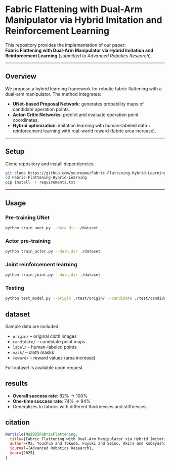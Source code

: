 # Fabric Flattening with Dual-Arm Manipulator via Hybrid Imitation and Reinforcement Learning

This repository provides the implementation of our paper:  
**Fabric Flattening with Dual-Arm Manipulator via Hybrid Imitation and Reinforcement Learning** (*submitted to Advanced Robotics Research*).

---

## Overview
We propose a hybrid learning framework for robotic fabric flattening with a dual-arm manipulator. The method integrates:  
- **UNet-based Proposal Network**: generates probability maps of candidate operation points.  
- **Actor-Critic Networks**: predict and evaluate operation point coordinates.  
- **Hybrid optimization**: imitation learning with human-labeled data + reinforcement learning with real-world reward (fabric area increase).  

---

## Setup
Clone repository and install dependencies:
```bash
git clone https://github.com/yourname/Fabric-Flattening-Hybrid-Learning.git
cd Fabric-Flattening-Hybrid-Learning
pip install -r requirements.txt
```
---

## Usage

### Pre-training UNet
```bash
python train_unet.py --data_dir ./dataset
```
### Actor pre-training
```bash
python train_actor.py --data_dir ./dataset
```
### Joint reinforcement learning
```bash
python train_joint.py --data_dir ./dataset
```
### Testing
```bash
python test_model.py --origin ./test/origin/ --candidate ./test/candidate/
```

## dataset
Sample data are included:
- `origin/` – original cloth images
- `candidate/` – candidate point maps
- `label/` – human-labeled points
- `mask/` – cloth masks
- `reward/` – reward values (area increase)

Full dataset is available upon request.

## results

- **Overall success rate**: 82% → 100%  
- **One-time success rate**: 74% → 94%  
- Generalizes to fabrics with different thicknesses and stiffnesses.

## citation
```bibtex
@article{Ma2025FabricFlattening,
  title={Fabric Flattening with Dual-Arm Manipulator via Hybrid Imitation and Reinforcement Learning},
  author={Ma, Youchun and Tokuda, Fuyuki and Seino, Akira and Kobayashi, Akinari and Kosuge, Kazuhiro},
  journal={Advanced Robotics Research},
  year={2025}
}
